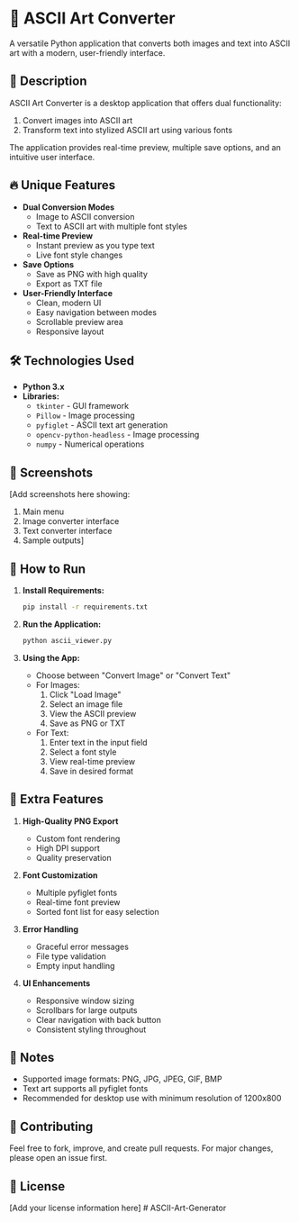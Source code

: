 # 🎨 ASCII Art Converter

A versatile Python application that converts both images and text into ASCII art with a modern, user-friendly interface.

## 📌 Description

ASCII Art Converter is a desktop application that offers dual functionality:
1. Convert images into ASCII art
2. Transform text into stylized ASCII art using various fonts

The application provides real-time preview, multiple save options, and an intuitive user interface.

## 🔥 Unique Features

- **Dual Conversion Modes**
  - Image to ASCII conversion
  - Text to ASCII art with multiple font styles
- **Real-time Preview**
  - Instant preview as you type text
  - Live font style changes
- **Save Options**
  - Save as PNG with high quality
  - Export as TXT file
- **User-Friendly Interface**
  - Clean, modern UI
  - Easy navigation between modes
  - Scrollable preview area
  - Responsive layout

## 🛠 Technologies Used

- **Python 3.x**
- **Libraries:**
  - `tkinter` - GUI framework
  - `Pillow` - Image processing
  - `pyfiglet` - ASCII text art generation
  - `opencv-python-headless` - Image processing
  - `numpy` - Numerical operations

## 🎨 Screenshots

[Add screenshots here showing:
1. Main menu
2. Image converter interface
3. Text converter interface
4. Sample outputs]

## 🚀 How to Run

1. **Install Requirements:**
   ```bash
   pip install -r requirements.txt
   ```

2. **Run the Application:**
   ```bash
   python ascii_viewer.py
   ```

3. **Using the App:**
   - Choose between "Convert Image" or "Convert Text"
   - For Images:
     1. Click "Load Image"
     2. Select an image file
     3. View the ASCII preview
     4. Save as PNG or TXT
   - For Text:
     1. Enter text in the input field
     2. Select a font style
     3. View real-time preview
     4. Save in desired format

## 🤖 Extra Features

1. **High-Quality PNG Export**
   - Custom font rendering
   - High DPI support
   - Quality preservation

2. **Font Customization**
   - Multiple pyfiglet fonts
   - Real-time font preview
   - Sorted font list for easy selection

3. **Error Handling**
   - Graceful error messages
   - File type validation
   - Empty input handling

4. **UI Enhancements**
   - Responsive window sizing
   - Scrollbars for large outputs
   - Clear navigation with back button
   - Consistent styling throughout

## 📝 Notes

- Supported image formats: PNG, JPG, JPEG, GIF, BMP
- Text art supports all pyfiglet fonts
- Recommended for desktop use with minimum resolution of 1200x800

## 🤝 Contributing

Feel free to fork, improve, and create pull requests. For major changes, please open an issue first.

## 📜 License

[Add your license information here] # ASCII-Art-Generator

